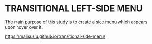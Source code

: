 # TRANSITIONAL LEFT-SIDE MENU

The main purpose of this study is to create a side menu which appears upon hover over it.

https://malisuslu.github.io/transitional-side-menu/